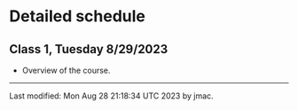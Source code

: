 # Detailed schedule


## Class 1, Tuesday 8/29/2023

* Overview of the course. 
<!-- * Project work day -->


----
Last modified: Mon Aug 28 21:18:34 UTC 2023 by jmac.
